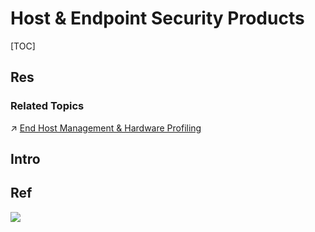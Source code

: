 # Host & Endpoint Security Products

[TOC]



## Res
### Related Topics
↗ [End Host Management & Hardware Profiling](../../../../../🔑%20CS%20Core/🧰%20Generic%20Tools%20&%20Projects/🧱%20Hardware%20Related%20Tools/End%20Host%20Management%20&%20Hardware%20Profiling.md)



## Intro



## Ref
[谈终端--UES 终端一体化 - kfei的文章 - 知乎]: https://zhuanlan.zhihu.com/p/525621402

![](../../../../../../../Assets/Pics/Pasted%20image%2020240318214125.png)

